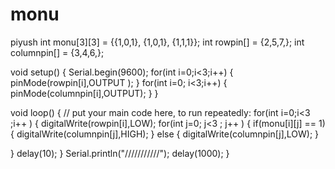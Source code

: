 # monu
piyush
int monu[3][3] = {{1,0,1},
                  {1,0,1},
                  {1,1,1}};
int rowpin[] = {2,5,7,};
int columnpin[] = {3,4,6,};             

void setup() {
 Serial.begin(9600);
 for(int i=0;i<3;i++)
 {
  pinMode(rowpin[i],OUTPUT );
 }
 for(int i=0; i<3;i++)
 {
  pinMode(columnpin[i],OUTPUT);
 }
}

void loop() {
  // put your main code here, to run repeatedly:
for(int i=0;i<3 ;i++ )
{
  digitalWrite(rowpin[i],LOW);
  for(int j=0; j<3 ; j++ )
  {
    if(monu[i][j] == 1)
    {
       digitalWrite(columnpin[j],HIGH);
    }
    else
    {
      digitalWrite(columnpin[j],LOW);
    }
    
  }
  delay(10);
}
Serial.println("///////////");
delay(1000);
}
